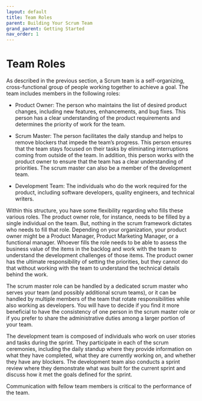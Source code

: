 ```yaml
---
layout: default
title: Team Roles
parent: Building Your Scrum Team
grand_parent: Getting Started
nav_order: 1
---
```


# Team Roles

As described in the previous section, a Scrum team is a self-organizing, cross-functional group of people working together to achieve a goal. 
The team includes members in the following roles:

*	Product Owner: The person who maintains the list of desired product changes, including new features, enhancements, and bug fixes. 
This person has a clear understanding of the product requirements and determines the priority of work for the team.

*	Scrum Master: The person facilitates the daily standup and helps to remove blockers that impede the team’s progress. This person ensures that the 
team stays focused on their tasks by eliminating interruptions coming from outside of the team. In addition, this person works with the product 
owner to ensure that the team has a clear understanding of priorities. The scrum master can also be a member of the development team.

*	Development Team: The individuals who do the work required for the product, including software developers, quality engineers, and technical writers.

Within this structure, you have some flexibility regarding who fills these various roles. The product owner role, for instance, needs to be filled by a 
single individual on the team. But, nothing in the scrum framework dictates who needs to fill that role. Depending on your organization, your product 
owner might be a Product Manager, Product Marketing Manager, or a functional manager. Whoever fills the role needs to be able to assess the business 
value of the items in the backlog and work with the team to understand the development challenges of those items. The product owner has the ultimate 
responsibility of setting the priorities, but they cannot do that without working with the team to understand the technical details behind the work. 

The scrum master role can be handled by a dedicated scrum master who serves your team (and possibly additional scrum teams), or it can be handled by 
multiple members of the team that rotate responsibilities while also working as developers. You will have to decide if you find it more beneficial to 
have the consistency of one person in the scrum master role or if you prefer to share the administrative duties among a larger portion of your team.

The development team is composed of individuals who work on user stories and tasks during the sprint. They participate in each of the scrum ceremonies, 
including the daily standup where they provide information on what they have completed, what they are currently working on, and whether they have any 
blockers. The development team also conducts a sprint review where they demonstrate what was built for the current sprint and discuss how it met the goals defined for the sprint. 

Communication with fellow team members is critical to the performance of the team. 
